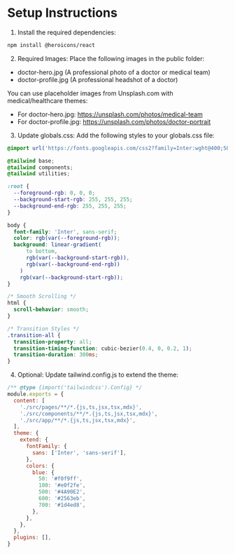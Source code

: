 # Setup Instructions

1. Install the required dependencies:
```bash
npm install @heroicons/react
```

2. Required Images:
Place the following images in the public folder:
- doctor-hero.jpg (A professional photo of a doctor or medical team)
- doctor-profile.jpg (A professional headshot of a doctor)

You can use placeholder images from Unsplash.com with medical/healthcare themes:
- For doctor-hero.jpg: https://unsplash.com/photos/medical-team
- For doctor-profile.jpg: https://unsplash.com/photos/doctor-portrait

3. Update globals.css:
Add the following styles to your globals.css file:

```css
@import url('https://fonts.googleapis.com/css2?family=Inter:wght@400;500;600;700&display=swap');

@tailwind base;
@tailwind components;
@tailwind utilities;

:root {
  --foreground-rgb: 0, 0, 0;
  --background-start-rgb: 255, 255, 255;
  --background-end-rgb: 255, 255, 255;
}

body {
  font-family: 'Inter', sans-serif;
  color: rgb(var(--foreground-rgb));
  background: linear-gradient(
      to bottom,
      rgb(var(--background-start-rgb)),
      rgb(var(--background-end-rgb))
    )
    rgb(var(--background-start-rgb));
}

/* Smooth Scrolling */
html {
  scroll-behavior: smooth;
}

/* Transition Styles */
.transition-all {
  transition-property: all;
  transition-timing-function: cubic-bezier(0.4, 0, 0.2, 1);
  transition-duration: 300ms;
}
```

4. Optional: Update tailwind.config.js to extend the theme:
```js
/** @type {import('tailwindcss').Config} */
module.exports = {
  content: [
    './src/pages/**/*.{js,ts,jsx,tsx,mdx}',
    './src/components/**/*.{js,ts,jsx,tsx,mdx}',
    './src/app/**/*.{js,ts,jsx,tsx,mdx}',
  ],
  theme: {
    extend: {
      fontFamily: {
        sans: ['Inter', 'sans-serif'],
      },
      colors: {
        blue: {
          50: '#f0f9ff',
          100: '#e0f2fe',
          500: '#4A90E2',
          600: '#2563eb',
          700: '#1d4ed8',
        },
      },
    },
  },
  plugins: [],
}
```

